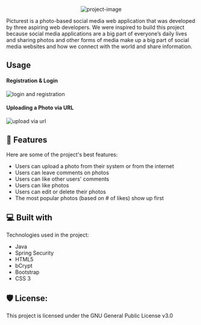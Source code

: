 <p align="center"><img src="https://socialify.git.ci/uamadasun/Picturest/image?description=1&amp;descriptionEditable=A%20community%20where%20you%20can%20share%20your%20world!&amp;font=KoHo&amp;forks=1&amp;issues=1&amp;name=1&amp;pattern=Plus&amp;pulls=1&amp;stargazers=1&amp;theme=Light" alt="project-image"></p>

<p id="description">Picturest is a photo-based social media web application that was developed by three aspiring web developers. We were inspired to build this project because social media applications are a big part of everyone’s daily lives and sharing photos and other forms of media make up a big part of social media websites and how we connect with the world and share information.</p>


<h2>Usage</h2>

<h4>Registration & Login</h4>

<img src="https://media.giphy.com/media/djZOrfwuqHf1lzNWJI/giphy.gif" alt="login and registration"/>

<h4>Uploading a Photo via URL</h4>
<img src="https://media.giphy.com/media/2vtrOlfV9IImcYnowe/giphy.gif" alt="upload via url"/>


<h2>🧐 Features</h2>

Here are some of the project's best features:

*   Users can upload a photo from their system or from the internet
*   Users can leave comments on photos
*   Users can like other users' comments
*   Users can like photos
*   Users can edit or delete their photos
*   The most popular photos (based on # of likes) show up first

  
  
<h2>💻 Built with</h2>

Technologies used in the project:

*   Java
*   Spring Security
*   HTML5
*   bCrypt
*   Bootstrap
*   CSS 3

<h2>🛡️ License:</h2>

This project is licensed under the GNU General Public License v3.0
 
